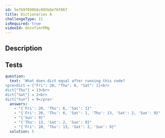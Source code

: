 ```yaml
---
id: 5e7b9f090b6c005b0e76f067
title: Dictionaries A
challengeType: 11
isRequired: true
videoId: dnzvfimrRMg
---
```


## Description
<section id='description'>

</section>

## Tests
<section id='tests'>

```yml
question:
  text: 'What does dict equal after running this code?
<pre>dict = {"Fri": 20, "Thu": 6, "Sat": 1}<br>
dict["Thu"] = 13<br>
dict["Sat"] = 2<br>
dict["Sun"] = 9</pre>'
  answers:
    - "{'Fri': 20, 'Thu': 6, 'Sat': 1}"
    - "{'Fri': 20, 'Thu': 6, 'Sat': 1, 'Thu': 13, 'Sat': 2, 'Sun': 9}"
    - "{'Sun': 9}"
    - "{'Thu': 13, 'Sat': 2, 'Sun': 9}"
    - "{'Fri': 20, 'Thu': 13, 'Sat': 2, 'Sun': 9}"
  solution: 5
```

</section>

